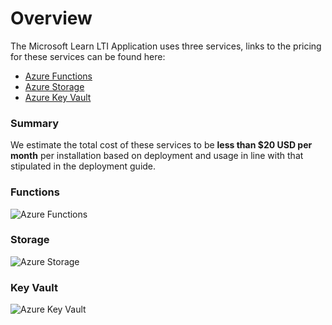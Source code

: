# Overview

The Microsoft Learn LTI Application uses three services, links to the pricing for these services can be found here:
* [Azure Functions](https://azure.microsoft.com/pricing/details/functions/?WT.mc_id=learnlti-github-cxa)
* [Azure Storage](https://azure.microsoft.com/pricing/details/storage/files/?WT.mc_id=learnlti-github-cxa)
* [Azure Key Vault](https://azure.microsoft.com/pricing/details/key-vault/?WT.mc_id=learnlti-github-cxa)

### Summary
We estimate the total cost of these services to be **less than $20 USD per month** per installation based on deployment and usage in line with that stipulated in the deployment guide.

### Functions
![Azure Functions](images/Pricing.Functions.PNG)
### Storage
![Azure Storage](images/Pricing.Storage.PNG)
### Key Vault 
![Azure Key Vault](images/Pricing.KeyVault.PNG)

